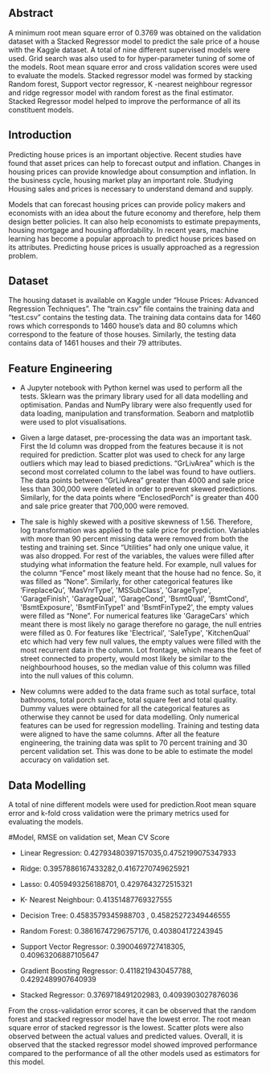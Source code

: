 ## Abstract
A minimum root mean square error of 0.3769 was obtained on the validation dataset with a Stacked Regressor model to predict the sale price of a house with the Kaggle dataset. A total of nine different supervised models were used. Grid search was also used to for hyper-parameter tuning of some of the models. Root mean square error and cross validation scores were used to evaluate the models. Stacked regressor model was formed by stacking Random forest, Support vector regressor, K -nearest neighbour regressor and ridge regressor model with random forest as the final estimator. Stacked Regressor model helped to improve the performance of all its constituent models.

## Introduction
Predicting house prices is an important objective. Recent studies have found that asset prices can help to forecast output and inflation. Changes in housing prices can provide knowledge about consumption and inflation. In the business cycle, housing market play an important role.  Studying Housing sales and prices is necessary to understand demand and supply.

Models that can forecast housing prices can provide policy makers and economists with an idea about the future economy and therefore, help them design better policies. It can also help economists to estimate prepayments, housing mortgage and housing affordability.  In recent years, machine learning has become a popular approach to predict house prices based on its attributes. Predicting house prices is usually approached as a regression problem.

## Dataset
The housing dataset is available on Kaggle under “House Prices: Advanced Regression Techniques”. The “train.csv” file contains the training data and “test.csv” contains the testing data. The training data contains data for 1460 rows which corresponds to 1460 house’s data and   80 columns which correspond to the feature of those houses. Similarly, the testing data contains data of 1461 houses and their 79 attributes.  

## Feature Engineering
- A Jupyter notebook with Python kernel was used to perform all the tests. Sklearn was the primary library used for all data modelling and optimisation. Pandas and NumPy library were also frequently used for data loading, manipulation and transformation. Seaborn and matplotlib were used to plot visualisations.

- Given a large dataset, pre-processing the data was an important task. First the Id column was dropped from the features because it is not required for prediction. Scatter plot was used to check for any large outliers which may lead to biased predictions. “GrLivArea” which is the second most correlated column to the label was found to have outliers. The data points between “GrLivArea” greater than 4000 and sale price less than 300,000 were deleted in order to prevent skewed predictions. Similarly, for the data points where “EnclosedPorch” is greater than 400  and  sale price  greater  that    700,000
were removed. 

- The sale is highly skewed with a positive skewness of 1.56. Therefore, log transformation was applied to the sale price for prediction. 
Variables with more than 90 percent missing data were removed from both the testing and training set. Since “Utilities” had only one unique value, it was also dropped. For rest of the variables, the values were filled after studying what information the feature held. For example, null values for the column “Fence” most likely meant that the house had no fence. So, it was filled as “None”. Similarly, for other categorical features like ‘FireplaceQu’, ‘MasVnrType’, 'MSSubClass', 'GarageType', 'GarageFinish', 'GarageQual', 'GarageCond', 'BsmtQual', 'BsmtCond', 'BsmtExposure', 'BsmtFinType1' and 'BsmtFinType2', the empty values were filled as “None”. For numerical features like 'GarageCars' which meant there is most likely no garage therefore no garage, the null entries were filled as 0. For features like 'Electrical', 'SaleType', 'KitchenQual' etc which had very few null values, the empty values were filled with the most recurrent data in the column. Lot frontage, which means the feet of street connected to property, would most likely be similar to the neighbourhood houses, so the median value of this column was filled into the null values of this column.

- New columns were added to the data frame such as total surface, total bathrooms, total porch surface, total square feet and total quality. Dummy values were obtained for all the categorical features as otherwise they cannot be used for data modelling. Only numerical features can be used for regression modelling. Training and testing data were aligned to have the same columns. After all the feature engineering, the training data was split to 70 percent training and 30 percent validation set. This was done to be able to estimate the model accuracy on validation set. 

## Data Modelling
A total of nine different models were used for prediction.Root mean square error and k-fold cross validation were the primary metrics used for evaluating the models. 

#Model,	RMSE on validation set,  Mean CV Score

- Linear Regression:	0.42793480397157035,0.4752199075347933

- Ridge:	0.3957886167433282,0.4167270749625921

- Lasso:	0.4059493256188701, 0.4297643272515321

- K- Nearest Neighbour: 0.41351487769327555
	
- Decision Tree:	0.4583579345988703 , 0.45825272349446555

- Random Forest:	0.38616747296757176, 0.403804172243945

- Support Vector Regressor:	0.3900469727418305, 0.40963206887105647

- Gradient Boosting Regressor:	0.4118219430457788, 0.4292489907640939

- Stacked Regressor:	0.3769718491202983, 0.4093903027876036

From the cross-validation error scores, it can be observed that the random forest and stacked regressor model have the lowest error.  The root mean square error of stacked regressor is the lowest. Scatter plots were also observed between the actual values and predicted values. Overall, it is observed that the stacked regressor model showed improved performance compared to the performance of all the other models used as estimators for this model.
